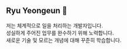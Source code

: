 ## Ryu Yeongeun 👋

저는 체계적으로 일을 처리하는 개발자입니다. 
<br/>
성실하게 주어진 업무를 완수하기 위해 노력합니다. 
<br/>
새로운 기술 및 모르는 개념에 대해 꾸준히 학습합니다.


